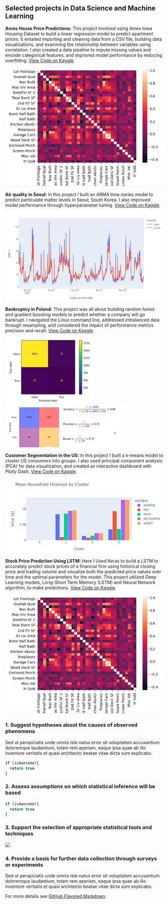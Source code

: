 ## Selected projects in Data Science and  Machine Learning 

**Ames House Price Predictions:** This project involved using Ames Iowa Housing Dataset to build a linear regression model to predict apartment prices. It entailed importing and cleaning data from a CSV file, building data visualizations, and examining the relationship between variables using correlation. I also created a data pipeline to impute missing values and encode categorical features, and improved model performance by reducing overfitting.
[View Code on Kaggle](https://www.kaggle.com/code/silasmatamanda/ames-house-price-predictions/).

<img src="images/df97.png?raw=true"/>


**Air quality in Seoul:** In this project I built an ARMA time-series model to predict particulate matter levels in Seoul, South Korea. I also improved model performance through hyperparameter tuning.
[View Code on Kaggle](https://www.kaggle.com/code/silasmatamanda/air-quality-time-series-seoul2/).

<img src="images/df24_ts.png?raw=true"/>


**Bankruptcy in Poland:** This project was all about building random forest and gradient boosting models to predict whether a company will go bankrupt. I navigated the Linux command line, addressed imbalanced data through resampling, and considered the impact of performance metrics precision and recall.
[View Code on Kaggle](https://www.kaggle.com/code/silasmatamanda/ames-house-price-predictions/).

<img src="images/df21_confusion.png?raw=true"/><img src="images/df21_confusion2.png?raw=true"/>


**Customer Segmentation in the US:** In this project I built a k-means model to cluster US consumers into groups. I also used principal component analysis (PCA) for data visualization, and created an interactive dashboard with Plotly Dash.
[View Code on Kaggle](https://www.kaggle.com/code/silasmatamanda/us-customer-segmentation/).

<img src="images/df23_cluster.png?raw=true"/>


**Stock Price Prediction Using LSTM:** Here I Used Keras to build a LSTM to accurately predict stock prices of a financial firm using historical closing price and trading volume and visualize both the predicted price values over time and the optimal parameters for the model. This project utilized Deep Learning models, Long-Short Term Memory (LSTM) and Neural Network algorithm, to make predictions. 
[View Code on Kaggle](https://www.kaggle.com/code/silasmatamanda/ames-house-price-predictions/).

<img src="images/df97.png?raw=true"/>




### 1. Suggest hypotheses about the causes of observed phenomena

Sed ut perspiciatis unde omnis iste natus error sit voluptatem accusantium doloremque laudantium, totam rem aperiam, eaque ipsa quae ab illo inventore veritatis et quasi architecto beatae vitae dicta sunt explicabo. 

```javascript
if (isAwesome){
  return true
}
```

### 2. Assess assumptions on which statistical inference will be based

```javascript
if (isAwesome){
  return true
}
```

### 3. Support the selection of appropriate statistical tools and techniques

<img src="images/dummy_thumbnail.jpg?raw=true"/>

### 4. Provide a basis for further data collection through surveys or experiments

Sed ut perspiciatis unde omnis iste natus error sit voluptatem accusantium doloremque laudantium, totam rem aperiam, eaque ipsa quae ab illo inventore veritatis et quasi architecto beatae vitae dicta sunt explicabo. 

For more details see [GitHub Flavored Markdown](https://guides.github.com/features/mastering-markdown/).
